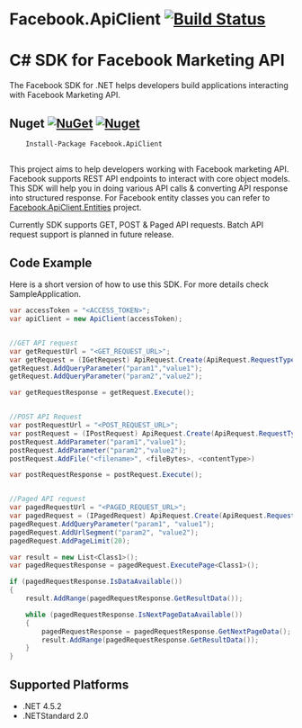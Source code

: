 # Facebook.ApiClient [![Build Status](https://travis-ci.org/ketanjawahire/FacebookClient.svg?branch=development)](https://travis-ci.org/ketanjawahire/FacebookClient)

# C# SDK for Facebook Marketing API
The Facebook SDK for .NET helps developers build applications interacting with Facebook Marketing API.

## Nuget [![NuGet](https://img.shields.io/nuget/v/Facebook.ApiClient.svg?maxAge=25000)](http://www.nuget.org/packages/Facebook.ApiClient/) [![Nuget](https://img.shields.io/nuget/dt/Facebook.ApiClient.svg?maxAge=25000)](https://www.nuget.org/packages/Facebook.ApiClient/)

```    
	Install-Package Facebook.ApiClient
```

## 
This project aims to help developers working with Facebook marketing API. Facebook supports REST API endpoints to interact with core object models. This SDK will help you in doing various API calls & converting API response into structured response.
For Facebook entity classes you can refer to [Facebook.ApiClient.Entities](https://github.com/ketanjawahire/Facebook.ApiClient.Entities) project.

Currently SDK supports GET, POST & Paged API requests. Batch API request support is planned in future release.

## Code Example
Here is a short version of how to use this SDK. For more details check SampleApplication.

```C#
var accessToken = "<ACCESS_TOKEN>";
var apiClient = new ApiClient(accessToken);


//GET API request 
var getRequestUrl = "<GET_REQUEST_URL>";
var getRequest = (IGetRequest) ApiRequest.Create(ApiRequest.RequestType.Get, getRequestUrl, apiClient);
getRequest.AddQueryParameter("param1","value1");
getRequest.AddQueryParameter("param2","value2");

var getRequestResponse = getRequest.Execute();


//POST API Request
var postRequestUrl = "<POST_REQUEST_URL>";
var postRequest = (IPostRequest) ApiRequest.Create(ApiRequest.RequestType.Post, postRequestUrl, apiClient);
postRequest.AddParameter("param1","value1");
postRequest.AddParameter("param2","value2");
postRequest.AddFile("<filename>", <fileBytes>, <contentType>)

var postRequestResponse = postRequest.Execute();


//Paged API request
var pagedRequestUrl = "<PAGED_REQUEST_URL>";
var pagedRequest = (IPagedRequest) ApiRequest.Create(ApiRequest.RequestType.Paged, pagedRequestUrl, apiClient);
pagedRequest.AddQueryParameter("param1", "value1");
pagedRequest.AddUrlSegment("param2", "value2");
pagedRequest.AddPageLimit(20);

var result = new List<Class1>();
var pagedRequestResponse = pagedRequest.ExecutePage<Class1>();

if (pagedRequestResponse.IsDataAvailable())
{
	result.AddRange(pagedRequestResponse.GetResultData());

	while (pagedRequestResponse.IsNextPageDataAvailable())
	{
		pagedRequestResponse = pagedRequestResponse.GetNextPageData();
		result.AddRange(pagedRequestResponse.GetResultData());
	}
}
```	



## Supported Platforms
* .NET 4.5.2
* .NETStandard 2.0